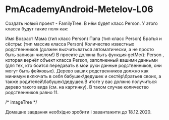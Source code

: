 # PmAcademyAndroid-Metelov-L06

Создать новый проект - FamilyTree. В нём будет класс Person. У этого класса будут такие поля как:

Имя
Возраст
Мама (тип класс Person)
Папа (тип класс  Person)
Братья и сёстры: (тип массив класса Person)
Количество известных родственников (должен высчитываться автоматически, а не просто быть записан числом!)
В проекте должна быть функция getMe():
Person , которая вернёт объект класса Person, заполненный вашими данными (для тех, кто боится передавать в мои руки данные родственников, они могут быть фейковые). Дерево ваших родственников должно как минимум включать в себя бабушек\дедушек и сестёр\братьев своих, а также родителей\бабушек\дедушек.В итоге у вас должно получиться дерево такого вида (см. на картинку). В таком случае количество родственников  равно 11.

/*
imageTree
*/

Домашне завдання необхідно зробити і завантажити до 18.12.2020.
